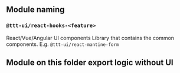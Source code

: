 ## Module naming

### `@ttt-ui/react-hooks-<feature>`
React/Vue/Angular UI components Library that contains the common components. E.g. `@ttt-ui/react-mantine-form`

## Module on this folder export logic without UI